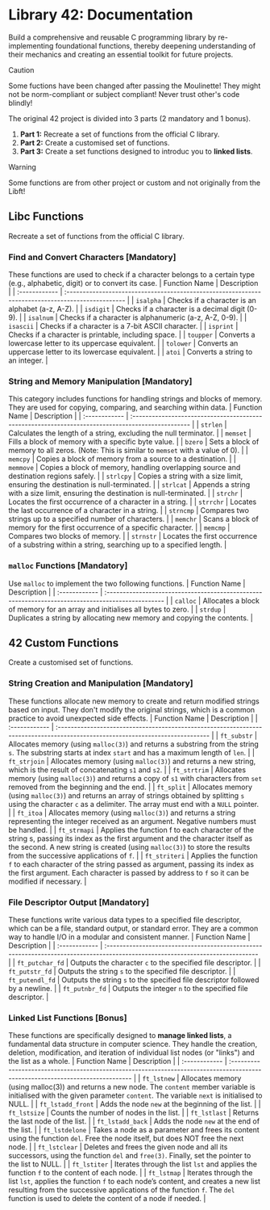 # Library 42: Documentation
Build a comprehensive and reusable C programming library by re-implementing foundational functions, thereby deepening understanding of their mechanics and creating an essential toolkit for future projects.

> [!CAUTION]
> Some fuctions have been changed after passing the Moulinette! They might not be norm-compliant or subject compliant! Never trust other's code blindly!

The original 42 project is divided into 3 parts (2 mandatory and 1 bonus).
1. **Part 1:** Recreate a set of functions from the official C library.
2. **Part 2:** Create a customised set of functions.
3. **Part 3:** Create a set functions designed to introduc you to **linked lists**.

> [!WARNING]
> Some functions are from other project or custom and not originally from the Libft!

## Libc Functions
Recreate a set of functions from the official C library.

### Find and Convert Characters [Mandatory]
These functions are used to check if a character belongs to a certain type (e.g., alphabetic, digit) or to convert its case.
| Function Name | Description |
| :------------ | :------------------------------------------------------------------------------------------------ |
| `isalpha` | Checks if a character is an alphabet (a-z, A-Z). |
| `isdigit` | Checks if a character is a decimal digit (0-9). |
| `isalnum` | Checks if a character is alphanumeric (a-z, A-Z, 0-9). |
| `isascii` | Checks if a character is a 7-bit ASCII character. |
| `isprint` | Checks if a character is printable, including space. |
| `toupper` | Converts a lowercase letter to its uppercase equivalent. |
| `tolower` | Converts an uppercase letter to its lowercase equivalent. |
| `atoi` | Converts a string to an integer. |

### String and Memory Manipulation [Mandatory]
This category includes functions for handling strings and blocks of memory. They are used for copying, comparing, and searching within data.
| Function Name | Description |
| :------------ | :------------------------------------------------------------------------------------------------ |
| `strlen` | Calculates the length of a string, excluding the null terminator. |
| `memset` | Fills a block of memory with a specific byte value. |
| `bzero` | Sets a block of memory to all zeros. (Note: This is similar to `memset` with a value of 0). |
| `memcpy` | Copies a block of memory from a source to a destination. |
| `memmove` | Copies a block of memory, handling overlapping source and destination regions safely. |
| `strlcpy` | Copies a string with a size limit, ensuring the destination is null-terminated. |
| `strlcat` | Appends a string with a size limit, ensuring the destination is null-terminated. |
| `strchr` | Locates the first occurrence of a character in a string. |
| `strrchr` | Locates the last occurrence of a character in a string. |
| `strncmp` | Compares two strings up to a specified number of characters. |
| `memchr` | Scans a block of memory for the first occurrence of a specific character. |
| `memcmp` | Compares two blocks of memory. |
| `strnstr` | Locates the first occurrence of a substring within a string, searching up to a specified length. |

### `malloc` Functions [Mandatory]
Use `malloc` to implement the two following functions.
| Function Name | Description |
| :------------ | :------------------------------------------------------------------------------------------------ |
| `calloc` | Allocates a block of memory for an array and initialises all bytes to zero. |
| `strdup` | Duplicates a string by allocating new memory and copying the contents. |

## 42 Custom Functions
Create a customised set of functions.

### String Creation and Manipulation [Mandatory]
These functions allocate new memory to create and return modified strings based on input. They don't modify the original strings, which is a common practice to avoid unexpected side effects.
| Function Name | Description |
| :------------ | :----------------------------------------------------------------------------------------------------------------------------- |
| `ft_substr` | Allocates memory (using `malloc(3)`) and returns a substring from the string `s`. The substring starts at index `start` and has a maximum length of `len`. |
| `ft_strjoin` | Allocates memory (using `malloc(3)`) and returns a new string, which is the result of concatenating `s1` and `s2`. |
| `ft_strtrim` | Allocates memory (using `malloc(3)`) and returns a copy of `s1` with characters from `set` removed from the beginning and the end. |
| `ft_split` | Allocates memory (using `malloc(3)`) and returns an array of strings obtained by splitting `s` using the character `c` as a delimiter. The array must end with a `NULL` pointer. |
| `ft_itoa` | Allocates memory (using `malloc(3)`) and returns a string representing the integer received as an argument. Negative numbers must be handled. |
| `ft_strmapi` | Applies the function f to each character of the string s, passing its index as the first argument and the character itself as the second. A new string is created (using `malloc(3)`) to store the results from the successive applications of `f`. |
| `ft_striteri` | Applies the function `f` to each character of the string passed as argument, passing its index as the first argument. Each character is passed by address to `f` so it can be modified if necessary. |

### File Descriptor Output [Mandatory]
These functions write various data types to a specified file descriptor, which can be a file, standard output, or standard error. They are a common way to handle I/O in a modular and consistent manner.
| Function Name | Description |
| :------------ | :----------------------------------------------------------------------------------------------------------------------------- |
| `ft_putchar_fd` | Outputs the character `c` to the specified file descriptor. |
| `ft_putstr_fd` | Outputs the string `s` to the specified file descriptor. |
| `ft_putendl_fd` | Outputs the string `s` to the specified file descriptor followed by a newline. |
| `ft_putnbr_fd` | Outputs the integer `n` to the specified file descriptor. |

### Linked List Functions [Bonus]
These functions are specifically designed to **manage linked lists**, a fundamental data structure in computer science. They handle the creation, deletion, modification, and iteration of individual list nodes (or "links") and the list as a whole.
| Function Name | Description |
| :------------ | :----------------------------------------------------------------------------------------------------------------------------- |
| `ft_lstnew` | Allocates memory (using malloc(3)) and returns a new node. The `content` member variable is initialised with the given parameter `content`. The variable `next` is initialised to NULL. |
| `ft_lstadd_front` | Adds the node `new` at the beginning of the list. |
| `ft_lstsize` | Counts the number of nodes in the list. |
| `ft_lstlast` | Returns the last node of the list. |
| `ft_lstadd_back` | Adds the node `new` at the end of the list. |
| `ft_lstdelone` | Takes a node as a parameter and frees its content using the function `del`. Free the node itself, but does NOT free the next node. |
| `ft_lstclear` | Deletes and frees the given node and all its successors, using the function `del` and `free(3)`. Finally, set the pointer to the list to NULL. |
| `ft_lstiter` | Iterates through the list `lst` and applies the function `f` to the content of each node. |
| `ft_lstmap` | Iterates through the list `lst`, applies the function `f` to each node’s content, and creates a new list resulting from the successive applications of the function `f`. The `del` function is used to delete the content of a node if needed. |
